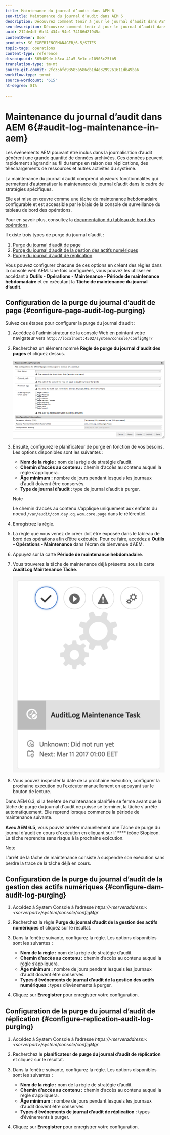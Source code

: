 ```yaml
---
title: Maintenance du journal d’audit dans AEM 6
seo-title: Maintenance du journal d’audit dans AEM 6
description: Découvrez comment tenir à jour le journal d’audit dans AEM.
seo-description: Découvrez comment tenir à jour le journal d’audit dans AEM.
uuid: 212de4df-6bf4-434c-94e1-74186d21945a
contentOwner: User
products: SG_EXPERIENCEMANAGER/6.5/SITES
topic-tags: operations
content-type: reference
discoiquuid: 565d89de-b3ca-41a5-8e1c-d10905c25fb5
translation-type: tm+mt
source-git-commit: 2fc35bfd93585a586cb1d4e3299261611db49ba6
workflow-type: tm+mt
source-wordcount: '615'
ht-degree: 81%

---
```



# Maintenance du journal d’audit dans AEM 6{#audit-log-maintenance-in-aem}

Les événements AEM pouvant être inclus dans la journalisation d’audit génèrent une grande quantité de données archivées. Ces données peuvent rapidement s’agrandir au fil du temps en raison des réplications, des téléchargements de ressources et autres activités du système.

La maintenance du journal d’audit comprend plusieurs fonctionnalités qui permettent d’automatiser la maintenance du journal d’audit dans le cadre de stratégies spécifiques.

Elle est mise en œuvre comme une tâche de maintenance hebdomadaire configurable et est accessible par le biais de la console de surveillance du tableau de bord des opérations.

Pour en savoir plus, consultez la [documentation du tableau de bord des opérations](/help/sites-administering/operations-dashboard.md).

Il existe trois types de purge du journal d’audit :

1. [Purge du journal d’audit de page](/help/sites-administering/operations-audit-log.md#configure-page-audit-log-purging)
1. [Purge du journal d’audit de la gestion des actifs numériques](/help/sites-administering/operations-audit-log.md#configure-dam-audit-log-purging)
1. [Purge du journal d’audit de réplication](/help/sites-administering/operations-audit-log.md#configure-replication-audit-log-purging)

Vous pouvez configurer chacune de ces options en créant des règles dans la console web AEM. Une fois configurées, vous pouvez les utiliser en accédant à **Outils - Opérations - Maintenance - Période de maintenance hebdomadaire** et en exécutant la **Tâche de maintenance du journal d’audit**.

## Configuration de la purge du journal d’audit de page {#configure-page-audit-log-purging}

Suivez ces étapes pour configurer la purge du journal d’audit :

1. Accédez à l&#39;administrateur de la console Web en pointant votre navigateur vers `http://localhost:4502/system/console/configMgr/`

1. Recherchez un élément nommé **Règle de purge du journal d&#39;audit des pages** et cliquez dessus.

   ![chlimage_1-365](assets/chlimage_1-365.png)

1. Ensuite, configurez le planificateur de purge en fonction de vos besoins. Les options disponibles sont les suivantes :

   * **Nom de la règle :** nom de la règle de stratégie d’audit.
   * **Chemin d’accès au contenu :** chemin d’accès au contenu auquel la règle s’appliquera.
   * **Âge minimum :** nombre de jours pendant lesquels les journaux d’audit doivent être conservés.
   * **Type de journal d’audit :** type de journal d’audit à purger.

   >[!NOTE]
   >
   >Le chemin d’accès au contenu s’applique uniquement aux enfants du noeud `/var/audit/com.day.cq.wcm.core.page` dans le référentiel.

1. Enregistrez la règle.
1. La règle que vous venez de créer doit être exposée dans le tableau de bord des opérations afin d’être exécutée. Pour ce faire, accédez à **Outils - Opérations - Maintenance** dans l’écran de bienvenue d’AEM.

1. Appuyez sur la carte **Période de maintenance hebdomadaire**.

1. Vous trouverez la tâche de maintenance déjà présente sous la carte **AuditLog Maintenance Tâche**.

   ![chlimage_1-366](assets/chlimage_1-366.png)

1. Vous pouvez inspecter la date de la prochaine exécution, configurer la prochaine exécution ou l’exécuter manuellement en appuyant sur le bouton de lecture.

Dans AEM 6.3, si la fenêtre de maintenance planifiée se ferme avant que la tâche de purge du journal d&#39;audit ne puisse se terminer, la tâche s&#39;arrête automatiquement. Elle reprend lorsque commence la période de maintenance suivante.

**Avec AEM 6.5**, vous pouvez arrêter manuellement une Tâche de purge du journal d&#39;audit en cours d&#39;exécution en cliquant sur l&#39; **** icône Stopicon. La tâche reprendra sans risque à la prochaine exécution.

>[!NOTE]
>
>L’arrêt de la tâche de maintenance consiste à suspendre son exécution sans perdre la trace de la tâche déjà en cours.

## Configuration de la purge du journal d’audit de la gestion des actifs numériques {#configure-dam-audit-log-purging}

1. Accédez à System Console à l’adresse *https://&lt;serveraddress>:&lt;serverport>/system/console/configMgr*
1. Recherchez la règle **Purge du journal d’audit de la gestion des actifs numériques** et cliquez sur le résultat.
1. Dans la fenêtre suivante, configurez la règle. Les options disponibles sont les suivantes :

   * **Nom de la règle :** nom de la règle de stratégie d’audit.
   * **Chemin d’accès au contenu :** chemin d’accès au contenu auquel la règle s’appliquera.
   * **Âge minimum :** nombre de jours pendant lesquels les journaux d’audit doivent être conservés.
   * **Types d’événements de journal d’audit de la gestion des actifs numériques :** types d’événements à purger.

1. Cliquez sur **Enregistrer** pour enregistrer votre configuration.

## Configuration de la purge du journal d’audit de réplication  {#configure-replication-audit-log-purging}

1. Accédez à System Console à l’adresse *https://&lt;serveraddress>:&lt;serverport>/system/console/configMgr*
1. Recherchez le **planificateur de purge du journal d’audit de réplication** et cliquez sur le résultat.
1. Dans la fenêtre suivante, configurez la règle. Les options disponibles sont les suivantes :

   * **Nom de la règle :** nom de la règle de stratégie d’audit.
   * **Chemin d’accès au contenu :** chemin d’accès au contenu auquel la règle s’appliquera.
   * **Âge minimum :** nombre de jours pendant lesquels les journaux d’audit doivent être conservés.
   * **Types d’événements de journal d’audit de réplication :** types d’événements à purger.

1. Cliquez sur **Enregistrer** pour enregistrer votre configuration.

